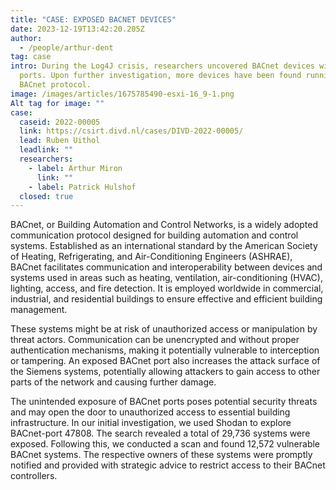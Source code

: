 ```yaml
---
title: "CASE: EXPOSED BACNET DEVICES"
date: 2023-12-19T13:42:20.205Z
author:
  - /people/arthur-dent
tag: case
intro: During the Log4J crisis, researchers uncovered BACnet devices with open
  ports. Upon further investigation, more devices have been found running the
  BACnet protocol.
image: /images/articles/1675785490-esxi-16_9-1.png
Alt tag for image: ""
case:
  caseid: 2022-00005
  link: https://csirt.divd.nl/cases/DIVD-2022-00005/
  lead: Ruben Uithol
  leadlink: ""
  researchers:
    - label: Arthur Miron
      link: ""
    - label: Patrick Hulshof
  closed: true
---
```

BACnet, or Building Automation and Control Networks, is a widely adopted communication protocol designed for building automation and control systems. Established as an international standard by the American Society of Heating, Refrigerating, and Air-Conditioning Engineers (ASHRAE), BACnet facilitates communication and interoperability between devices and systems used in areas such as heating, ventilation, air-conditioning (HVAC), lighting, access, and fire detection. It is employed worldwide in commercial, industrial, and residential buildings to ensure effective and efficient building management.

These systems might be at risk of unauthorized access or manipulation by threat actors. Communication can be unencrypted and without proper authentication mechanisms, making it potentially vulnerable to interception or tampering. An exposed BACnet port also increases the attack surface of the Siemens systems, potentially allowing attackers to gain access to other parts of the network and causing further damage.

The unintended exposure of BACnet ports poses potential security threats and may open the door to unauthorized access to essential building infrastructure. In our initial investigation, we used Shodan to explore BACnet-port 47808. The search revealed a total of 29,736 systems were exposed. Following this, we conducted a scan and found 12,572 vulnerable BACnet systems. The respective owners of these systems were promptly notified and provided with strategic advice to restrict access to their BACnet controllers.